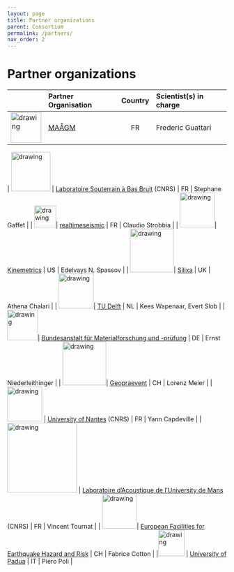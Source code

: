```yaml
---
layout: page
title: Partner organizations
parent: Consortium
permalink: /partners/
nav_order: 2
---
```


# Partner organizations

| | Partner Organisation                                   | Country | Scientist(s) in charge    |
|----|:----------------------------------------------------|:-------:|:---------------------------|
| <img src="/assets/images/partners-logos/MAAGM_logo.png" alt="drawing" width="70"/>| [MAÅGM]((https://maagm.org/))                                                  | FR      | Frederic Guattari         |

| <img src="/assets/images/partners-logos/LSBB_logo.jpg" alt="drawing" width="90"/> | [Laboratoire Souterrain à Bas Bruit](https://lsbb.cnrs.fr/recherche/) (CNRS)               | FR      | Stephane Gaffet           |
| <img src="/assets/images/partners-logos/Realtimeseismic_logo.jpg" alt="drawing" width="50"/>| [realtimeseismic](https://www.realtimeseismic.com/)                                         | FR      | Claudio Strobbia          |
| <img src="/assets/images/partners-logos/Kinemetrics_logo.png" alt="drawing" width="80"/>| [Kinemetrics](https://kinemetrics.com/)                                             | US      | Edelvays N. Spassov       |
| <img src="/assets/images/partners-logos/Silixia_logo.png" alt="drawing" width="100"/>| [Silixa](https://silixa.com/)                                                  | UK      | Athena Chalari            |
| <img src="/assets/images/partners-logos/TUDelft_Logo.svg" alt="drawing" width="80"/>| [TU Delft](https://www.tudelft.nl/citg/over-faculteit/afdelingen/geoscience-engineering/sections/applied-geophysics-petrophysics/)                                                | NL      | Kees Wapenaar, Evert Slob |
| <img src="/assets/images/partners-logos/BAM_logo.svg" alt="drawing" width="70"/>| [Bundesanstalt für Materialforschung und -prüfung](https://www.bam.de/Navigation/EN/About-us/Organisation/Organisation-Chart/President/Department-8/Division-82/division82.html)        | DE      | Ernst Niederleithinger    |
| <img src="/assets/images/partners-logos/GEOPRAEVENT_logo.png" alt="drawing" width="100"/>| [Geopraevent](https://www.geopraevent.ch/?lang=es)                                             | CH      | Lorenz Meier              |
| <img src="/assets/images/partners-logos/UNantes_logo.svg" alt="drawing" width="80"/> | [University of Nantes](https://lpg-umr6112.fr/index.php?option=com_content&view=article&id=1439&Itemid=231&lang=en) (CNRS)                             | FR      | Yann Capdeville           |
| <img src="/assets/images/partners-logos/LAUM_logo.png" alt="drawing" width="160"/> | [Laboratoire d’Acoustique de l’University de Mans](http://sciences.univ-lemans.fr/fr/recherche/les-laboratoires/laum-laboratoire-d-acoustique-de-l-universite-du-mans.html) (CNRS) | FR      | Vincent Tournat           |
| <img src="/assets/images/partners-logos/EFEHR_logo.png" alt="drawing" width="80"/>| [European Facilities for Earthquake Hazard and Risk](http://www.efehr.org/en/home/)      | CH      | Fabrice Cotton            |
|<img src="/assets/images/partners-logos/padua_logo.png" alt="drawing" width="60"/> | [University of Padua](https://www.unipd.it/en/)      | IT      | Piero Poli            |
